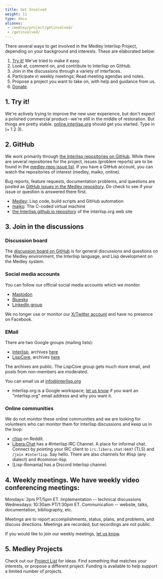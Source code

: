 ```yaml
---
title: Get Involved
weight: 11
type: docs
aliases:
 - /medley/project/getinvolved/
 - /getinvolved/
---
```


There several ways to get involved in the Medley Interlisp Project, depending on your background and interests. These are elaborated below:

1. [Try it!](/software) We've tried to make it easy.
2. Look at, comment on, and contribute to Interlisp on GitHub.
3. Join in the discussions through a variety of interfaces.
4. Participate in weekly meetings; Read meeting agendas and notes.
5. Propose a project you want to take on, with help and guidance from us.
6. [Donate](/project/donate).

## 1. Try it!

We're actively trying to improve the new user experience, but don't expect a polished commercial product--we're still in the middle of restoration. But things are pretty stable. [online.interlisp.org](https://online.interlisp.org) should get you started. Type in (+ 1 2 3).

## 2. GitHub

We work primarily through [the Interlisp repositories on GitHub](https://github.com/Interlisp). While there are several repositories for the project, issues (problem reports) are to be found in the [medley repo issue list](https://github.com/Interlisp/medley/issues). If you have a GitHub account, you can watch the repositories of interest (medley, maiko, online).

Bug reports, feature requests, documentation problems, and questions are posted as [GitHub issues in the Medley repository](https://github.com/Interlisp/medley/issues). Do check to see if your issue or question is answered there first.

* [Medley](https://github.com/Interlisp/medley): Lisp code, build scripts and GitHub automation
* [maiko](https://github.com/Interlisp/maiko): The C-coded virtual machine
* [the Interlisp.github.io repository](https://github.com/Interlisp/Interlisp.github.io#README) of the interlisp.org web site

## 3. Join in the discussions

### Discussion board

The [discussion board on GitHub](https://github.com/orgs/Interlisp/discussions) is for general discussions and questions on the Medley environment, the Interlisp language, and Lisp development on the Medley system.

### Social media accounts

You can follow our official social media accounts which we monitor.

* [Mastodon](https://fosstodon.org/@interlisp)
* [Bluesky](https://bsky.app/profile/interlisp.org)
* [LinkedIn group](https://www.linkedin.com/groups/14632887)

We no longer use or monitor our [X/Twitter account](https://x.com/interlisp8) and have no presence on Facebook.

### EMail

There are two Google groups (mailing lists):

* [Interlisp](mailto:interlisp@googlegroups.com), archives [here](https://groups.google.com/u/1/g/interlisp)
* [LispCore](mailto:lispcore@googlegroups.com), archives [here](https://groups.google.com/u/1/g/lispcore)

The archives are public. The LispCore group gets much more email, and posts from non-members are moderated.

You can email us at [info@interlisp.org](mailto:info@interlisp.org)

* Interlisp.org is a Google workspace; [let us know](mailto:info@interlisp.org) if you want an "interlisp.org" email address and why you want it.

### Online communities

We do not monitor these online communities and we are looking for volunteers who can monitor them for Interlisp discussions and keep us in the loop:

* [r/lisp](reddit.com/r/lisp) on Reddit.
* [Libera.Chat](https://libera.chat) has a #Interlisp IRC Channel. A place for informal chat. Connect by pointing your IRC client to `irc.libera.chat:6697` (TLS) and `/join #interlisp`. Say hello. There are also channels for #lisp (any dialect) and #common-lisp.
* [Lisp-Romania] has a Discord Interlisp channel.

## 4. Weekly meetings. We have weekly video conferencing meetings:

Mondays:    2pm PT/5pm ET. Implementation -- technical discussions  
Wednesdays: 10:30am PT/1:30pm ET. Communication -- website, talks,
                             documentation, bibliography, etc.  

Meetings are to report accomplishments, status, plans, and problems, and discuss directions. Meetings are recorded, but recordings are not public.

If you would like to join our weekly meetings, [let us know](mailto:info@interlisp.org).

## 5. Medley Projects

Check out our [Project List](https://docs.google.com/document/d/1ceXj7VzPeLSM0sBwEnYQqArKsXg0VKCWLTF0zv10LRg/edit?usp=sharing) for ideas. Find something that matches your interests, or propose a different project. Funding is available to help support a limited number of projects.
